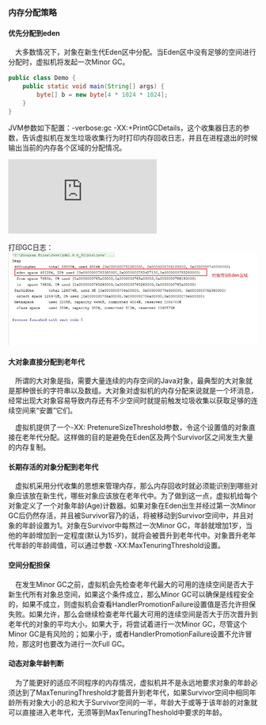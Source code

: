 ### 内存分配策略


#### 优先分配到eden
&ensp;&ensp;大多数情况下，对象在新生代Eden区中分配。当Eden区中没有足够的空间进行分配时，虚拟机将发起一次Minor GC。
```java
public class Demo {
    public static void main(String[] args) {
        byte[] b = new byte[4 * 1024 * 1024];
    }
}
```
JVM参数如下配置：-verbose:gc -XX:+PrintGCDetails，这个收集器日志的参数，告诉虚拟机在发生垃圾收集行为时打印内存回收日志，并且在进程退出的时候输出当前的内存各个区域的分配情况。

![image](https://github.com/FunCheney/concurrency/blob/master/src/md/jvm/image/jvm_001.pgn "JVM参数配置")

打印GC日志：
![image](https://github.com/FunCheney/concurrency/blob/master/src/md/jvm/image/jvm_002.png "内存分配策略打印_001")

#### 大对象直接分配到老年代
&ensp;&ensp;所谓的大对象是指，需要大量连续的内存空间的Java对象，最典型的大对象就是那种很长的字符串以及数组。大对象对虚拟机的内存分配来说就是一个坏消息，经常出现大对象容易导致内存还有不少空间时就提前触发垃圾收集以获取足够的连续空间来“安置”它们。

&ensp;&ensp;虚拟机提供了一个-XX: PretenureSizeThreshold参数，令这个设置值的对象直接在老年代分配。这样做的目的是避免在Eden区及两个Survivor区之间发生大量的内存复制。

#### 长期存活的对象分配到老年代
&ensp;&ensp;虚拟机采用分代收集的思想来管理内存，那么内存回收时就必须能识别到哪些对象应该放在新生代，哪些对象应该放在老年代中。为了做到这一点，虚拟机给每个对象定义了一个对象年龄(Age)计数器。如果对象在Eden出生并经过第一次Minor GC后仍然存活，并且被Survivor容乃的话，将被移动到Survivor空间中，并且对象的年龄设置为1。对象在Survivor中每熬过一次Minor GC，年龄就增加1岁，当他的年龄增加到一定程度(默认为15岁)，就将会被晋升到老年代中。对象晋升老年代年龄的年龄阈值，可以通过参数 -XX:MaxTenuringThreshold设置。


#### 空间分配担保
&ensp;&ensp;在发生Minor GC之前，虚拟机会先检查老年代最大的可用的连续空间是否大于新生代所有对象总空间，如果这个条件成立，那么Minor GC可以确保是线程安全的，如果不成立，则虚拟机会查看HandlerPromotionFailure设置值是否允许担保失败。如果允许，那么会继续检查老年代最大可用的连续空间是否大于历次晋升到老年代的对象的平均大小，如果大于，将尝试着进行一次Minor GC，尽管这个Minor GC是有风险的；如果小于，或者HandlerPromotionFailure设置不允许冒险，那这时也要改为进行一次Full GC。
#### 动态对象年龄判断
&ensp;&ensp;为了能更好的适应不同程序的内存情况，虚拟机并不是永远地要求对象的年龄必须达到了MaxTenuringThreshold才能晋升到老年代，如果Survivor空间中相同年龄所有对象大小的总和大于Survivor空间的一半，年龄大于或等于该年龄的对象就可以直接进入老年代，无须等到MaxTenuringTheshold中要求的年龄。